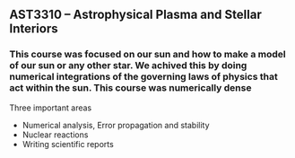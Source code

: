 ## AST3310 – Astrophysical Plasma and Stellar Interiors

### This course was focused on our sun and how to make a model of our sun or any other star. We achived this by doing numerical integrations of the governing laws of physics that act within the sun. This course was numerically dense

Three important areas
- Numerical analysis, Error propagation and stability 
- Nuclear reactions
- Writing scientific reports
